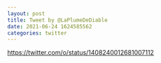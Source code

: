 ```yaml
--- 
layout: post 
title: Tweet by @LaPlumeDeDiable 
date: 2021-06-24 1624585562 
categories: twitter 
--- 
```

https://twitter.com/o/status/1408240012681007112